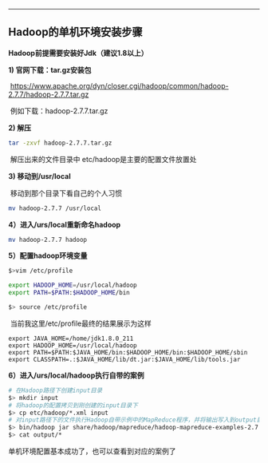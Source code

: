 ****



## Hadoop的单机环境安装步骤

**Hadoop前提需要安装好Jdk（建议1.8以上）**

**1) 官网下载：tar.gz安装包** 

​	<https://www.apache.org/dyn/closer.cgi/hadoop/common/hadoop-2.7.7/hadoop-2.7.7.tar.gz>

​		例如下载：hadoop-2.7.7.tar.gz  



**2) 解压**

```bash
tar -zxvf hadoop-2.7.7.tar.gz  
```

​	解压出来的文件目录中 etc/hadoop是主要的配置文件放置处

**3) 移动到/usr/local**

​	移动到那个目录下看自己的个人习惯

```bash
mv hadoop-2.7.7 /usr/local

```



**4）进入/urs/local重新命名hadoop**

```bash
mv hadoop-2.7.7 hadoop
```



**5）配置hadoop环境变量**

```bash
$>vim /etc/profile

export HADOOP_HOME=/usr/local/hadoop
export PATH=$PATH:$HADOOP_HOME/bin  

$> source /etc/profile
```

​	当前我这里/etc/profile最终的结果展示为这样

```properties
export JAVA_HOME=/home/jdk1.8.0_211
export HADOOP_HOME=/usr/local/hadoop
export PATH=$PATH:$JAVA_HOME/bin:$HADOOP_HOME/bin:$HADOOP_HOME/sbin
export CLASSPATH=.:$JAVA_HOME/lib/dt.jar:$JAVA_HOME/lib/tools.jar
```



**6）进入/urs/local/hadoop执行自带的案例**

```bash
# 在Hadoop路径下创建input目录
$> mkdir input
# 将hadoop的配置拷贝到刚创建的input目录下
$> cp etc/hadoop/*.xml input
# 对input路径下的文件执行Hadoop自带示例中的MapReduce程序，并将输出写入到output目录中
$> bin/hadoop jar share/hadoop/mapreduce/hadoop-mapreduce-examples-2.7.7.jar grep input/ output/ 'dfs[a-z.]+' 
$> cat output/*

```

单机环境配置基本成功了，也可以查看到对应的案例了

